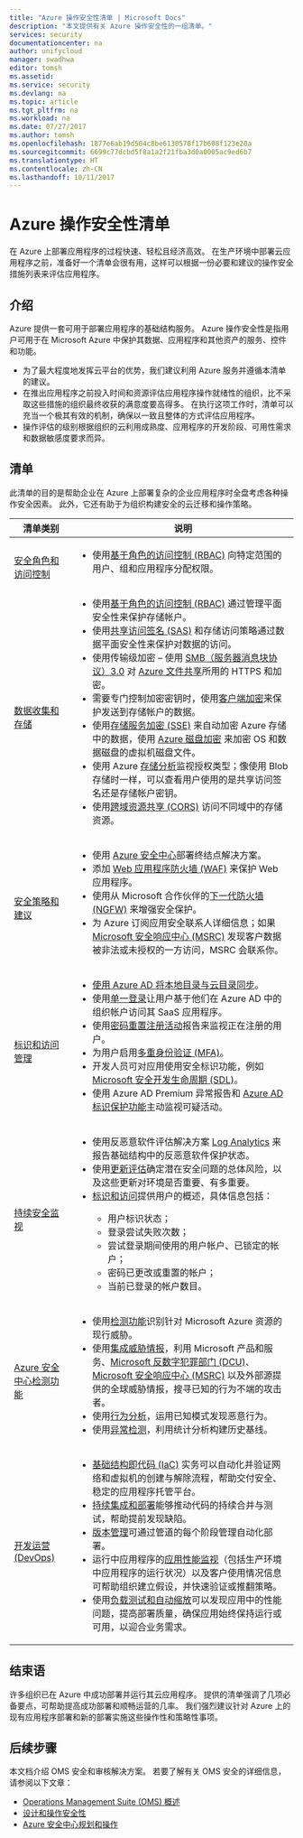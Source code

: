 ```yaml
---
title: "Azure 操作安全性清单 | Microsoft Docs"
description: "本文提供有关 Azure 操作安全性的一组清单。"
services: security
documentationcenter: na
author: unifycloud
manager: swadhwa
editor: tomsh
ms.assetid: 
ms.service: security
ms.devlang: na
ms.topic: article
ms.tgt_pltfrm: na
ms.workload: na
ms.date: 07/27/2017
ms.author: tomsh
ms.openlocfilehash: 1877e6ab19d504c8be6130578f17b608f123e20a
ms.sourcegitcommit: 6699c77dcbd5f8a1a2f21fba3d0a0005ac9ed6b7
ms.translationtype: HT
ms.contentlocale: zh-CN
ms.lasthandoff: 10/11/2017
---
```

# <a name="azure-operational-security-checklist"></a>Azure 操作安全性清单
在 Azure 上部署应用程序的过程快速、轻松且经济高效。 在生产环境中部署云应用程序之前，准备好一个清单会很有用，这样可以根据一份必要和建议的操作安全措施列表来评估应用程序。

## <a name="introduction"></a>介绍

Azure 提供一套可用于部署应用程序的基础结构服务。 Azure 操作安全性是指用户可用于在 Microsoft Azure 中保护其数据、应用程序和其他资产的服务、控件和功能。

-   为了最大程度地发挥云平台的优势，我们建议利用 Azure 服务并遵循本清单的建议。
-   在推出应用程序之前投入时间和资源评估应用程序操作就绪性的组织，比不采取这些措施的组织最终收获的满意度要高得多。 在执行这项工作时，清单可以充当一个极其有效的机制，确保以一致且整体的方式评估应用程序。
-   操作评估的级别根据组织的云利用成熟度、应用程序的开发阶段、可用性需求和数据敏感度要求而异。

## <a name="checklist"></a>清单

此清单的目的是帮助企业在 Azure 上部署复杂的企业应用程序时全盘考虑各种操作安全因素。 此外，它还有助于为组织构建安全的云迁移和操作策略。

|清单类别| 说明|
| ------------ | -------- |
| [<br>安全角色和访问控制](https://docs.microsoft.com/azure/security-center/security-center-planning-and-operations-guide)|<ul><li>使用[基于角色的访问控制 (RBAC)](https://docs.microsoft.com/azure/active-directory/role-based-access-control-configure) 向特定范围的用户、组和应用程序分配权限。</li></ul> |
| [<br>数据收集和存储](https://docs.microsoft.com/azure/storage/storage-security-guide)|<ul><li>使用[基于角色的访问控制 (RBAC)](https://docs.microsoft.com/azure/active-directory/role-based-access-control-configure) 通过管理平面安全性来保护存储帐户。</li><li>使用[共享访问签名 (SAS)](https://docs.microsoft.com/azure/storage/storage-dotnet-shared-access-signature-part-1) 和存储访问策略通过数据平面安全性来保护对数据的访问。</li><li>使用传输级加密 – 使用 [SMB（服务器消息块协议）3.0](https://msdn.microsoft.com/library/windows/desktop/aa365233.aspx) 对 [Azure 文件共享](https://docs.microsoft.com/azure/storage/storage-dotnet-how-to-use-files)所用的 HTTPS 和加密。</li><li>需要专门控制加密密钥时，使用[客户端加密](https://docs.microsoft.com/azure/storage/storage-client-side-encryption)来保护发送到存储帐户的数据。 </li><li>使用[存储服务加密 (SSE)](https://docs.microsoft.com/azure/storage/storage-service-encryption) 来自动加密 Azure 存储中的数据，使用 [Azure 磁盘加密](https://docs.microsoft.com/azure/security/azure-security-disk-encryption) 来加密 OS 和数据磁盘的虚拟机磁盘文件。</li><li>使用 Azure [存储分析](https://docs.microsoft.com/rest/api/storageservices/storage-analytics)监视授权类型；像使用 Blob 存储时一样，可以查看用户使用的是共享访问签名还是存储帐户密钥。</li><li>使用[跨域资源共享 (CORS)](https://docs.microsoft.com/rest/api/storageservices/cross-origin-resource-sharing--cors--support-for-the-azure-storage-services) 访问不同域中的存储资源。</li></ul> |
|[<br>安全策略和建议](https://docs.microsoft.com/azure/security-center/security-center-planning-and-operations-guide)|<ul><li>使用 [Azure 安全中心](https://docs.microsoft.com/azure/security-center/security-center-install-endpoint-protection)部署终结点解决方案。</li><li>添加 [Web 应用程序防火墙 (WAF)](https://docs.microsoft.com/azure/application-gateway/application-gateway-web-application-firewall-overview) 来保护 Web 应用程序。</li><li>  使用从 Microsoft 合作伙伴的[下一代防火墙 (NGFW)](https://docs.microsoft.com/azure/security-center/security-center-add-next-generation-firewall) 来增强安全保护。 </li><li>为 Azure 订阅应用安全联系人详细信息；如果 [Microsoft 安全响应中心 (MSRC)](https://technet.microsoft.com/security/dn528958.aspx) 发现客户数据被非法或未授权的一方访问，MSRC 会联系你。</li></ul> |
| [<br>标识和访问管理](https://docs.microsoft.com/azure/security/azure-security-identity-management-best-practices)|<ul><li>[使用 Azure AD 将本地目录与云目录同步](https://docs.microsoft.com/azure/active-directory/connect/active-directory-aadconnect)。</li><li>使用[单一登录](https://azure.microsoft.com/resources/videos/overview-of-single-sign-on/)让用户基于他们在 Azure AD 中的组织帐户访问其 SaaS 应用程序。</li><li>使用[密码重置注册活动](https://docs.microsoft.com/azure/active-directory/active-directory-passwords-get-insights)报告来监视正在注册的用户。</li><li>为用户启用[多重身份验证 (MFA)](https://docs.microsoft.com/azure/multi-factor-authentication/multi-factor-authentication)。</li><li>开发人员可对应用使用安全标识功能，例如 [Microsoft 安全开发生命周期 (SDL)](https://www.microsoft.com/download/details.aspx?id=12379)。</li><li>使用 Azure AD Premium 异常报告和 [Azure AD 标识保护功能](https://docs.microsoft.com/azure/active-directory/active-directory-identityprotection)主动监视可疑活动。</li></ul> |
|[<br>持续安全监视](https://docs.microsoft.com/azure/security-center/security-center-planning-and-operations-guide)|<ul><li>使用反恶意软件评估解决方案 [Log Analytics](https://docs.microsoft.com/azure/log-analytics/log-analytics-overview) 来报告基础结构中的反恶意软件保护状态。</li><li>使用[更新评估](https://docs.microsoft.com/azure/operations-management-suite/oms-solution-update-management)确定潜在安全问题的总体风险，以及这些更新对环境是否重要、有多重要。</li><li>[标识和访问](https://docs.microsoft.com/azure/operations-management-suite/oms-security-monitoring-resources)提供用户的概述，具体信息包括： </li><ul><li>用户标识状态；</li><li>登录尝试失败次数；</li><li>    尝试登录期间使用的用户帐户、已锁定的帐户；</li> <li>密码已更改或重置的帐户； </li><li>当前已登录的帐户数目。</li></ul></ul> |
| [<br>Azure 安全中心检测功能](https://docs.microsoft.com/azure/security-center/security-center-detection-capabilities)|<ul><li>使用[检测功能](https://docs.microsoft.com/azure/security-center/security-center-detection-capabilities)识别针对 Microsoft Azure 资源的现行威胁。</li><li>使用[集成威胁情报](https://blogs.msdn.microsoft.com/azuresecurity/2016/12/19/get-threat-intelligence-reports-with-azure-security-center/)，利用 Microsoft 产品和服务、[Microsoft 反数字犯罪部门 (DCU)](https://www.microsoft.com/stories/cyber.aspx)、[Microsoft 安全响应中心 (MSRC)](https://docs.microsoft.com/azure/security/azure-security-response-center) 以及外部源提供的全球威胁情报，搜寻已知的行为不端的攻击者。</li><li>使用[行为分析](https://blogs.technet.microsoft.com/enterprisemobility/2016/06/30/ata-behavior-analysis-monitoring/)，运用已知模式发现恶意行为。 </li><li>使用[异常检测](https://msdn.microsoft.com/library/azure/dn913096.aspx)，利用统计分析构建历史基线。</li></ul> |
| [<br>开发运营 (DevOps)](https://docs.microsoft.com/azure/architecture/checklist/dev-ops)|<ul><li>[基础结构即代码 (IaC)](https://azure.microsoft.com/documentation/articles/resource-group-authoring-templates/) 实务可以自动化并验证网络和虚拟机的创建与解除流程，帮助交付安全、稳定的应用程序托管平台。</li><li>[持续集成和部署](https://www.visualstudio.com/docs/build/overview)能够推动代码的持续合并与测试，帮助提前发现缺陷。 </li><li>[版本管理](https://msdn.microsoft.com/library/vs/alm/release/overview)可通过管道的每个阶段管理自动化部署。</li><li>运行中应用程序的[应用性能监视](https://azure.microsoft.com/documentation/articles/app-insights-start-monitoring-app-health-usage/)（包括生产环境中应用程序的运行状况）以及客户使用情况信息可帮助组织建立假设，并快速验证或推翻策略。</li><li>使用[负载测试和自动缩放](https://www.visualstudio.com/docs/test/performance-testing/getting-started/getting-started-with-performance-testing)可以发现应用中的性能问题，提高部署质量，确保应用始终保持运行或可用，以迎合业务需求。</li></ul> |


## <a name="conclusion"></a>结束语
许多组织已在 Azure 中成功部署并运行其云应用程序。 提供的清单强调了几项必备要点，可帮助提高成功部署和顺畅运营的几率。 我们强烈建议针对 Azure 上的现有应用程序部署和新的部署实施这些操作性和策略性事项。

## <a name="next-steps"></a>后续步骤
本文档介绍 OMS 安全和审核解决方案。 若要了解有关 OMS 安全的详细信息，请参阅以下文章：

- [Operations Management Suite (OMS) 概述](https://docs.microsoft.com/en-us/azure/operations-management-suite/operations-management-suite-overview)
- [设计和操作安全性](https://www.microsoft.com/trustcenter/security/designopsecurity)
- [Azure 安全中心规划和操作](https://docs.microsoft.com/azure/security-center/security-center-planning-and-operations-guide)

